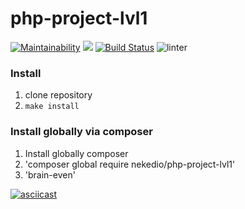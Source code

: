 # php-project-lvl1

[![Maintainability](https://api.codeclimate.com/v1/badges/d3929ac0baeeac57016e/maintainability)](https://codeclimate.com/github/nekedio/php-project-lvl1/maintainability)
<a href="https://codeclimate.com/github/nekedio/php-project-lvl1/test_coverage"><img src="https://api.codeclimate.com/v1/badges/d3929ac0baeeac57016e/test_coverage" /></a>
[![Build Status](https://travis-ci.com/nekedio/php-project-lvl1.svg?branch=master)](https://travis-ci.com/nekedio/php-project-lvl1)
![linter](https://github.com/nekedio/php-project-lvl1/workflows/linter/badge.svg)

### Install

1. clone repository
2. `make install`

### Install globally via composer

1. Install globally composer
2. 'composer global require nekedio/php-project-lvl1'
3. 'brain-even'

[![asciicast](https://asciinema.org/a/LL1yJtGJ16ZRH7U5RD3KXUZQt.svg)](https://asciinema.org/a/LL1yJtGJ16ZRH7U5RD3KXUZQt)
